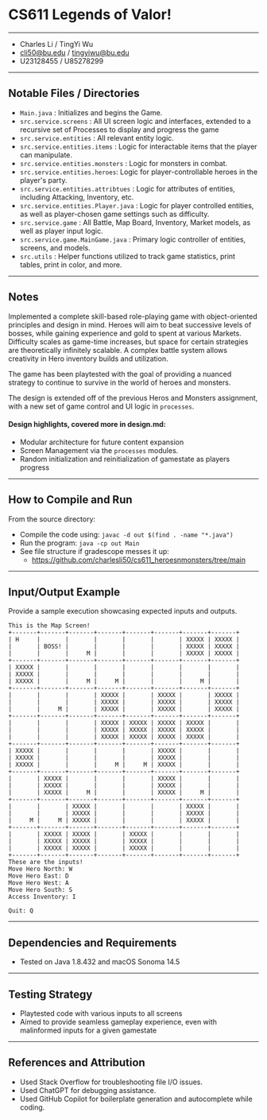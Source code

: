 # CS611 Legends of Valor!

---

- Charles Li / TingYi Wu
- cli50@bu.edu / tingyiwu@bu.edu
- U23128455 / U85278299

---

## Notable Files / Directories

- `Main.java` : Initializes and begins the Game.
- `src.service.screens` : All UI screen logic and interfaces, extended to a recursive set of Processes to display and progress the game
- `src.service.entities` : All relevant entity logic.
- `src.service.entities.items` : Logic for interactable items that the player can manipulate.
- `src.service.entities.monsters` : Logic for monsters in combat.
- `src.service.entities.heroes`: Logic for player-controllable heroes in the player's party.
- `src.service.entities.attribtues` : Logic for attributes of entities, including Attacking, Inventory, etc.
- `src.service.entities.Player.java` : Logic for player controlled entities, as well as player-chosen game settings such as difficulty.
- `src.service.game` : All Battle, Map Board, Inventory, Market models, as well as player input logic.
- `src.service.game.MainGame.java` : Primary logic controller of entities, screens, and models.
- `src.utils` : Helper functions utilized to track game statistics, print tables, print in color, and more.

---

## Notes

Implemented a complete skill-based role-playing game with object-oriented principles and design in mind. Heroes will aim to beat successive levels of bosses, while gaining experience and gold to spent at various Markets. Difficulty scales as game-time increases, but space for certain strategies are theoretically infinitely scalable. A complex battle system allows creativity in Hero inventory builds and utilization.

The game has been playtested with the goal of providing a nuanced strategy to continue to survive in the world of heroes and monsters.

The design is extended off of the previous Heros and Monsters assignment, with a new set of game control and UI logic in `processes`. 

#### Design highlights, covered more in design.md:

- Modular architecture for future content expansion
- Screen Management via the `processes` modules. 
- Random initialization and reinitialization of gamestate as players progress

---

## How to Compile and Run

From the source directory:

- Compile the code using: `javac -d out $(find . -name "*.java") `
- Run the program: `java -cp out Main`
- See file structure if gradescope messes it up:
  - https://github.com/charlesli50/cs611_heroesnmonsters/tree/main

---

## Input/Output Example

Provide a sample execution showcasing expected inputs and outputs.

```
This is the Map Screen!
+-------+-------+-------+-------+-------+-------+-------+-------+
| H     |       |       |       |       |       | XXXXX | XXXXX |
|       | BOSS! |       |       |       |       | XXXXX | XXXXX |
|       |       |     M |       |       |       | XXXXX | XXXXX |
+-------+-------+-------+-------+-------+-------+-------+-------+
| XXXXX |       |       |       |       |       |       |       |
| XXXXX |       |       |       |       |       |       |       |
| XXXXX |       |     M |     M |       |       |     M |       |
+-------+-------+-------+-------+-------+-------+-------+-------+
|       |       |       | XXXXX |       | XXXXX |       | XXXXX |
|       |       |       | XXXXX |       | XXXXX |       | XXXXX |
|       |     M |       | XXXXX |       | XXXXX |       | XXXXX |
+-------+-------+-------+-------+-------+-------+-------+-------+
|       |       |       | XXXXX | XXXXX | XXXXX | XXXXX |       |
|       |       |       | XXXXX | XXXXX | XXXXX | XXXXX |       |
|       |       |       | XXXXX | XXXXX | XXXXX | XXXXX |       |
+-------+-------+-------+-------+-------+-------+-------+-------+
| XXXXX |       |       |       |       | XXXXX |       |       |
| XXXXX |       |       |       |       | XXXXX |       |       |
| XXXXX |       |       |     M |     M | XXXXX |       |       |
+-------+-------+-------+-------+-------+-------+-------+-------+
|       | XXXXX |       |       |       | XXXXX |       |       |
|       | XXXXX |       |       |       | XXXXX |       |       |
|       | XXXXX |     M |       |       | XXXXX |     M |       |
+-------+-------+-------+-------+-------+-------+-------+-------+
|       |       | XXXXX |       |       |       | XXXXX |       |
|       |       | XXXXX |       |       |       | XXXXX |       |
|     M |     M | XXXXX |       |       |       | XXXXX |       |
+-------+-------+-------+-------+-------+-------+-------+-------+
|       | XXXXX | XXXXX |       | XXXXX |       |       |       |
|       | XXXXX | XXXXX |       | XXXXX |       |       |       |
|       | XXXXX | XXXXX |       | XXXXX |       |       |       |
+-------+-------+-------+-------+-------+-------+-------+-------+
These are the inputs!
Move Hero North: W
Move Hero East: D
Move Hero West: A
Move Hero South: S
Access Inventory: I

Quit: Q
```

---

## Dependencies and Requirements

- Tested on Java 1.8.432 and macOS Sonoma 14.5

---

## Testing Strategy

- Playtested code with various inputs to all screens
- Aimed to provide seamless gameplay experience, even with malinformed inputs for a given gamestate

---

## References and Attribution

- Used Stack Overflow for troubleshooting file I/O issues.
- Used ChatGPT for debugging assistance.
- Used GitHub Copilot for boilerplate generation and autocomplete while coding.
